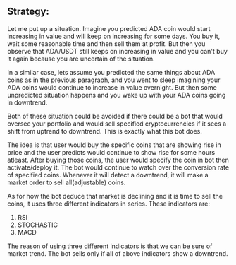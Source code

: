  ## Strategy:
Let me put up a situation. Imagine you predicted ADA coin would start increasing in value and will keep on increasing for some days. You buy it, wait some reasonable time and then sell them at profit. But then you observe that ADA/USDT still keeps on increasing in value and you can't buy it again because you are uncertain of the situation.

In a similar case, lets assume you predicted the same things about ADA coins as in the previous paragraph, and you went to sleep imagining your ADA coins would continue to increase in value overnight. But then some unpredicted situation happens and you wake up with your ADA coins going in downtrend.

Both of these situation could be avoided if there could be a bot that would oversee your portfolio and would sell specified cryptocurrencies if it sees a shift from uptrend to downtrend. This is exactly what this bot does. 

The idea is that user would buy the specific coins that are showing rise in price and the user predicts would continue to show rise for some hours atleast. After buying those coins, the user would specify the coin in bot then activate/deploy it. The bot would continue to watch over the conversion rate of specified coins. Whenever it will detect a downtrend, it will make a market order to sell all(adjustable) coins.

As for how the bot deduce that market is declining and it is time to sell the coins, it uses three different indicators in series. These indicators are:
1. RSI
2. STOCHASTIC
3. MACD

The reason of using three different indicators is that we can be sure of market trend. The bot sells only if all of above indicators show a downtrend.
